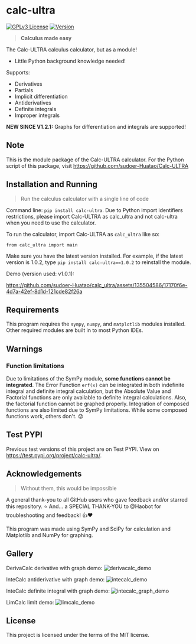 # calc-ultra

[![GPLv3 License](https://img.shields.io/badge/License-MIT-green.svg)](https://opensource.org/license/mit/) [![Version](https://img.shields.io/badge/Version-1.2.4-blue.svg)](https://github.com/sudoer-Huatao/Calc-ULTRA_Calculus-Calculator)

> **Calculus made easy**

The Calc-ULTRA calculus calculator, but as a module!

- Little Python background knowledge needed!

Supports:

- Derivatives
- Partials
- Implicit differentiation
- Antiderivatives
- Definite integrals
- Improper integrals

**NEW SINCE V1.2.1:** Graphs for differentiation and integrals are supported!

## Note

This is the module package of the Calc-ULTRA calculator. For the Python script of this package, visit <https://github.com/sudoer-Huatao/Calc-ULTRA>

## Installation and Running

> Run the calculus calculator with a single line of code

Command line: `pip install calc-ultra`.
Due to Python import identifiers restrictions, please import Calc-ULTRA as calc_ultra and not calc-ultra when you need to use the calculator.

To run the calculator, import Calc-ULTRA as `calc_ultra` like so:

`from calc_ultra import main`

Make sure you have the latest version installed. For example, if the latest version is 1.0.2, type `pip install calc-ultra==1.0.2` to reinstall the module.

Demo (version used: v1.0.1):

<https://github.com/sudoer-Huatao/calc_ultra/assets/135504586/17170f6e-4d7a-42ef-8d1d-121cde82f26a>

## Requirements

This program requires the `sympy`,  `numpy`, and `matplotlib` modules installed. Other required modules are built in to most Python IDEs.

## Warnings

### Function limitations

Due to limitations of the SymPy module, **some functions cannot be integrated**. The Error Function `erf(x)` can be integrated in both indefinite integral and definite integral calculation, but the Absolute Value and Factorial functions are only available to definite integral calculations. Also, the factorial function cannot be graphed properly. Integration of composed functions are also limited due to SymPy limitations. While some composed functions work, others don't. 😟

## Test PYPI

Previous test versions of this project are on Test PYPI. View on <https://test.pypi.org/project/calc-ultra/>.

## Acknowledgements

> Without them, this would be impossible

A general thank-you to all GitHub users who gave feedback and/or starred this repository. ⭐️
And... a SPECIAL THANK-YOU to @Haobot for troubleshooting and feedback! 👍❤️

This program was made using SymPy and SciPy for calculation and Matplotlib and NumPy for graphing.

## Gallery

DerivaCalc derivative with graph demo:
![derivacalc_demo](https://github.com/sudoer-Huatao/calc_ultra/assets/135504586/aa84bbc1-4004-4069-a465-5da424527fd7 "derivacalc_demo")

InteCalc antiderivative with graph demo:
![intecalc_demo](https://github.com/sudoer-Huatao/calc_ultra/assets/135504586/63fb8c18-1d5a-4ecf-a86c-99b51e0d49b1 "intecalc_demo")

InteCalc definite integral with graph demo:
![intecalc_graph_demo](https://github.com/sudoer-Huatao/calc_ultra/assets/135504586/489d4668-a569-484d-9201-c4530b0df182 "intecalc_graph_demo")

LimCalc limit demo:
![limcalc_demo](https://github.com/sudoer-Huatao/calc_ultra/assets/135504586/e24e7ed8-0660-471a-a0a4-36e56b431c39 "limcalc_demo")

## License

This project is licensed under the terms of the MIT license.
